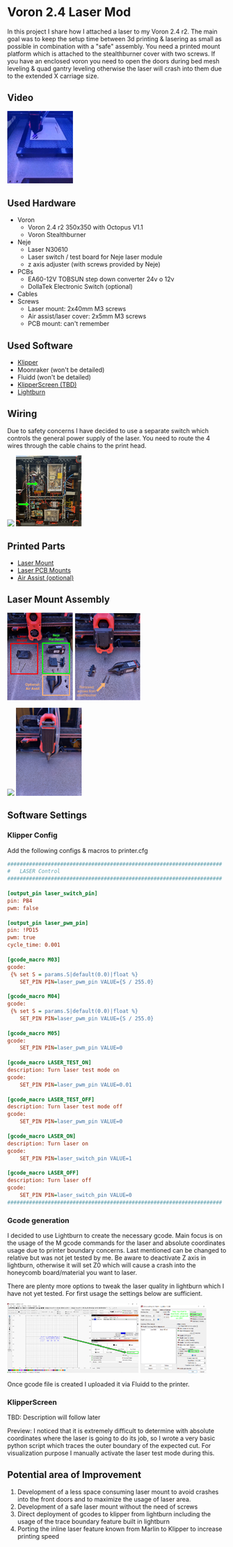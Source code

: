 # Voron 2.4 Laser Mod

In this project I share how I attached a laser to my Voron 2.4 r2. The main goal was to keep the setup time between 3d printing & lasering as small as possible in combination with a "safe" assembly. You need a printed mount platform which is attached to the stealthburner cover with two screws. If you have an enclosed voron you need to open the doors during bed mesh leveling & quad gantry leveling otherwise the laser will crash into them due to the extended X carriage size.

## Video

<a href="./Videos/LaserDemo.mp4" title="Video"><img src="./Videos/thumbnail.jpg" alt="Video" width="30%" /></a>

## Used Hardware

- Voron
  - Voron 2.4 r2 350x350 with Octopus V1.1  
  - Voron Stealthburner
- Neje
  - Laser N30610
  - Laser switch / test board for Neje laser module
  - z axis adjuster (with screws provided by Neje)
- PCBs
  - EA60-12V TOBSUN step down converter 24v o 12v
  - DollaTek Electronic Switch (optional)
- Cables
- Screws
  - Laser mount: 2x40mm M3 screws
  - Air assist/laser cover: 2x5mm M3 screws
  - PCB mount: can't remember

## Used Software

- [Klipper](#klipper-config)
- Moonraker (won't be detailed)
- Fluidd (won't be detailed)
- [KlipperScreen (TBD)](#klipperscreen)
- [Lightburn](#gcode-generation)

## Wiring

Due to safety concerns I have decided to use a separate switch which controls the general power supply of the laser. You need to route the 4 wires through the cable chains to the print head.

<img src="./Images/Wiring/WiringLaserVoron1.png" width="50%">  <img src="./Images/Wiring/WiringLaserVoron2.png" width="30%">

## Printed Parts

- [Laser Mount](STLs/)
- [Laser PCB Mounts](STLs/)
- [Air Assist (optional)](STLs/)

## Laser Mount Assembly

<img src="./Images/StealthburnerMount/LaserMountAssembly1.png" width="30%">  <img src="./Images/StealthburnerMount/LaserMountAssembly2.png" width="30%">

<img src="./Images/StealthburnerMount/LaserMountAssembly3.jpg" width="30%">  <img src="./Images/StealthburnerMount/LaserMountAssembly4.jpg" width="30%">

## Software Settings

### Klipper Config

Add the following configs & macros to printer.cfg

```cfg
#####################################################################
#   LASER Control
#####################################################################

[output_pin laser_switch_pin]
pin: PB4
pwm: false

[output_pin laser_pwm_pin]
pin: !PD15 
pwm: true
cycle_time: 0.001

[gcode_macro M03]
gcode:
 {% set S = params.S|default(0.0)|float %}
    SET_PIN PIN=laser_pwm_pin VALUE={S / 255.0}

[gcode_macro M04]
gcode:
 {% set S = params.S|default(0.0)|float %}
    SET_PIN PIN=laser_pwm_pin VALUE={S / 255.0}

[gcode_macro M05]
gcode:
    SET_PIN PIN=laser_pwm_pin VALUE=0

[gcode_macro LASER_TEST_ON]
description: Turn laser test mode on
gcode:
    SET_PIN PIN=laser_pwm_pin VALUE=0.01

[gcode_macro LASER_TEST_OFF]
description: Turn laser test mode off
gcode:
    SET_PIN PIN=laser_pwm_pin VALUE=0

[gcode_macro LASER_ON]
description: Turn laser on
gcode:
    SET_PIN PIN=laser_switch_pin VALUE=1

[gcode_macro LASER_OFF]
description: Turn laser off
gcode:
    SET_PIN PIN=laser_switch_pin VALUE=0
#####################################################################
```

### Gcode generation

I decided to use Lightburn to create the necessary gcode. Main focus is on the usage of the M gcode commands for the laser and absolute coordinates usage due to printer boundary concerns. Last mentioned can be changed to relative but was not jet tested by me. Be aware to deactivate Z axis in lightburn, otherwise it will set Z0 which will cause a crash into the honeycomb board/material you want to laser.

There are plenty more options to tweak the laser quality in lightburn which I have not yet tested. For first usage the settings below are sufficient.

<img src="./Images/LightburnSettings/Lightburn1.png" width="60%">  <img src="./Images/LightburnSettings/Lightburn2.png" width="30%">

Once gcode file is created I uploaded it via Fluidd to the printer.

### KlipperScreen

TBD: Description will follow later

Preview: I noticed that it is extremely difficult to determine with absolute coordinates where the laser is going to do its job, so I wrote a very basic python script which traces the outer boundary of the expected cut. For visualization purpose I manually activate the laser test mode during this.

## Potential area of Improvement

1. Development of a less space consuming laser mount to avoid crashes into the front doors and to maximize the usage of laser area.
2. Development of a safe laser mount without the need of screws
3. Direct deployment of gcodes to klipper from lightburn including the usage of the trace boundary feature built in lightburn
4. Porting the inline laser feature known from Marlin to Klipper to increase printing speed
  
